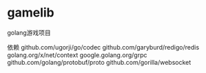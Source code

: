 # gamelib
golang游戏项目

依赖
github.com/ugorji/go/codec
github.com/garyburd/redigo/redis
golang.org/x/net/context
google.golang.org/grpc
github.com/golang/protobuf/proto
github.com/gorilla/websocket